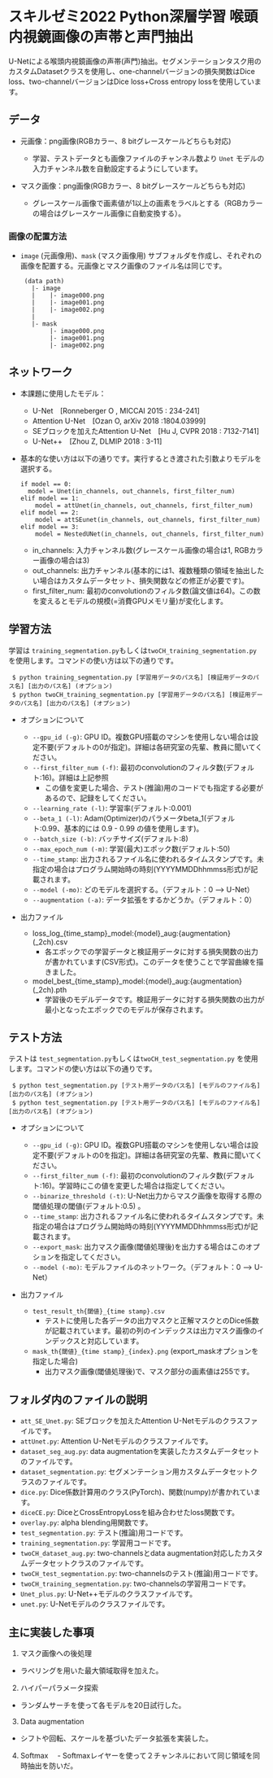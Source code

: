 # スキルゼミ2022 Python深層学習 喉頭内視鏡画像の声帯と声門抽出

U-Netによる喉頭内視鏡画像の声帯(声門)抽出。セグメンテーションタスク用のカスタムDatasetクラスを使用し、one-channelバージョンの損失関数はDice loss、two-channelバージョンはDice loss+Cross entropy lossを使用しています。

## データ

- 元画像：png画像(RGBカラー、8 bitグレースケールどちらも対応)
    - 学習、テストデータとも画像ファイルのチャンネル数より `Unet` モデルの入力チャンネル数を自動設定するようにしています。

- マスク画像：png画像(RGBカラー、8 bitグレースケールどちらも対応)
    - グレースケール画像で画素値が1以上の画素をラベルとする（RGBカラーの場合はグレースケール画像に自動変換する）。

### 画像の配置方法
- `image` (元画像用)、`mask` (マスク画像用) サブフォルダを作成し、それぞれの画像を配置する。元画像とマスク画像のファイル名は同じです。

       (data path)
         |- image
         |    |- image000.png
         |    |- image001.png
         |    |- image002.png
         |
         |- mask
              |- image000.png
              |- image001.png
              |- image002.png

## ネットワーク

- 本課題に使用したモデル：
  - U-Net　[Ronneberger O , MICCAI 2015 : 234-241]
  - Attention U-Net　[Ozan O, arXiv 2018 :1804.03999]
  - SEブロックを加えたAttention U-Net　[Hu J, CVPR 2018 : 7132-7141]
  - U-Net++　[Zhou Z, DLMIP 2018 : 3-11]
- 基本的な使い方は以下の通りです。実行するとき渡された引数よりモデルを選択する。

      if model == 0:
        model = Unet(in_channels, out_channels, first_filter_num)
      elif model == 1:
          model = attUnet(in_channels, out_channels, first_filter_num)
      elif model == 2:
          model = attSEunet(in_channels, out_channels, first_filter_num)
      elif model == 3:
          model = NestedUNet(in_channels, out_channels, first_filter_num)

     - in_channels: 入力チャンネル数(グレースケール画像の場合は1, RGBカラー画像の場合は3)
     - out_channels: 出力チャンネル(基本的には1、複数種類の領域を抽出したい場合はカスタムデータセット、損失関数などの修正が必要です)。
     - first_filter_num: 最初のconvolutionのフィルタ数(論文値は64)。この数を変えるとモデルの規模(=消費GPUメモリ量)が変化します。


## 学習方法

学習は `training_segmentation.py`もしくは`twoCH_training_segmentation.py` を使用します。コマンドの使い方は以下の通りです。

     $ python training_segmentation.py [学習用データのパス名] [検証用データのパス名] [出力のパス名] (オプション) 
     $ python twoCH_training_segmentation.py [学習用データのパス名] [検証用データのパス名] [出力のパス名] (オプション) 

- オプションについて
  - `--gpu_id (-g)`: GPU ID。複数GPU搭載のマシンを使用しない場合は設定不要(デフォルトの0が指定)。詳細は各研究室の先輩、教員に聞いてください。
  - `--first_filter_num (-f)`: 最初のconvolutionのフィルタ数(デフォルト:16)。詳細は上記参照
    - この値を変更した場合、テスト(推論)用のコードでも指定する必要があるので、記録をしてください。
  - `--learning_rate (-l)`: 学習率(デフォルト:0.001)    
  - `--beta_1 (-l)`: Adam(Optimizer)のパラメータbeta_1(デフォルト:0.99、基本的には 0.9 - 0.99 の値を使用します)。      
  - `--batch_size (-b)`: バッチサイズ(デフォルト:8)
  - `--max_epoch_num (-m)`: 学習(最大)エポック数(デフォルト:50)
  - `--time_stamp`: 出力されるファイル名に使われるタイムスタンプです。未指定の場合はプログラム開始時の時刻(YYYYMMDDhhmmss形式)が記載されます。
  - `--model (-mo)`: どのモデルを選択する。（デフォルト：0 —> U-Net）
  - `--augmentation (-a)`: データ拡張をするかどうか。（デフォルト：0）
  

- 出力ファイル
  - loss_log_{time_stamp}_model:{model}_aug:{augmentation}(_2ch).csv
    - 各エポックでの学習データと検証用データに対する損失関数の出力が書かれています(CSV形式)。このデータを使うことで学習曲線を描きました。
  - model_best_{time_stamp}_model:{model}_aug:{augmentation}(_2ch).pth
    - 学習後のモデルデータです。検証用データに対する損失関数の出力が最小となったエポックでのモデルが保存されます。

## テスト方法

テストは `test_segmentation.py`もしくは`twoCH_test_segmentation.py` を使用します。コマンドの使い方は以下の通りです。

     $ python test_segmentation.py [テスト用データのパス名] [モデルのファイル名] [出力のパス名] (オプション) 
     $ python test_segmentation.py [テスト用データのパス名] [モデルのファイル名] [出力のパス名] (オプション)

- オプションについて
  - `--gpu_id (-g)`: GPU ID。複数GPU搭載のマシンを使用しない場合は設定不要(デフォルトの0を指定)。詳細は各研究室の先輩、教員に聞いてください。
  - `--first_filter_num (-f)`: 最初のconvolutionのフィルタ数(デフォルト:16)。学習時にこの値を変更した場合は指定してください。
  - `--binarize_threshold (-t)`: U-Net出力からマスク画像を取得する際の閾値処理の閾値(デフォルト:0.5) 。
  - `--time_stamp`: 出力されるファイル名に使われるタイムスタンプです。未指定の場合はプログラム開始時の時刻(YYYYMMDDhhmmss形式)が記載されます。
  - `--export_mask`: 出力マスク画像(閾値処理後)を出力する場合はこのオプションを指定してください。
  - `--model (-mo)`: モデルファイルのネットワーク。（デフォルト：0 —> U-Net）

- 出力ファイル
  - `test_result_th{閾値}_{time stamp}.csv`
    - テストに使用した各データの出力マスクと正解マスクとのDice係数が記載されています。最初の列のインデックスは出力マスク画像のインデックスと対応しています。
  - `mask_th{閾値}_{time stamp}_{index}.png` (export_maskオプションを指定した場合)
    - 出力マスク画像(閾値処理後)で、マスク部分の画素値は255です。

## フォルダ内のファイルの説明

- `att_SE_Unet.py`: SEブロックを加えたAttention U-Netモデルのクラスファイルです。
- `attUnet.py`: Attention U-Netモデルのクラスファイルです。
- `dataset_seg_aug.py`: data augmentationを実装したカスタムデータセットのファイルです。
- `dataset_segmentation.py`: セグメンテーション用カスタムデータセットクラスのファイルです。
- `dice.py`: Dice係数計算用のクラス(PyTorch)、関数(numpy)が書かれています。
- `diceCE.py`: DiceとCrossEntropyLossを組み合わせたloss関数です。
- `overlay.py`: alpha blending用関数です。
- `test_segmentation.py`: テスト(推論)用コードです。
- `training_segmentation.py`: 学習用コードです。
- `twoCH_dataset_aug.py`: two-channelsとdata augmentation対応したカスタムデータセットクラスのファイルです。
- `twoCH_test_segmentation.py`: two-channelsのテスト(推論)用コードです。
- `twoCH_training_segmentation.py`: two-channelsの学習用コードです。
- `Unet_plus.py`: U-Net++モデルのクラスファイルです。
- `unet.py`: U-Netモデルのクラスファイルです。

## 主に実装した事項

1. マスク画像への後処理
  - ラベリングを用いた最大領域取得を加えた。

2. ハイパーパラメータ探索
  - ランダムサーチを使って各モデルを20日試行した。

3. Data augmentation
  - シフトや回転、スケールを基づいたデータ拡張を実装した。

4. Softmax
　- Softmaxレイヤーを使って２チャンネルにおいて同じ領域を同時抽出を防いだ。


